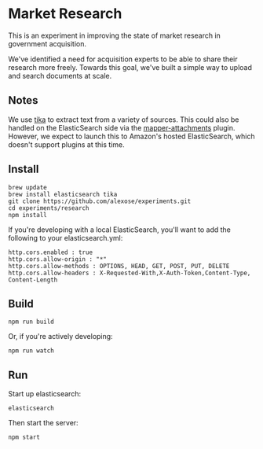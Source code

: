 Market Research
===============

This is an experiment in improving the state of market research in government acquisition.

We've identified a need for acquisition experts to be able to share their research more freely.  Towards this goal, we've built a simple way to upload and search documents at scale.

Notes
-----
We use [tika](http://tika.apache.org/1.12/gettingstarted.html) to extract text from a variety of sources.  This could also be handled on the ElasticSearch side via the [mapper-attachments](https://www.elastic.co/guide/en/elasticsearch/plugins/master/mapper-attachments.html) plugin.  However, we expect to launch this to Amazon's hosted ElasticSearch, which doesn't support plugins at this time.

Install
-------
    brew update
    brew install elasticsearch tika
    git clone https://github.com/alexose/experiments.git
    cd experiments/research
    npm install

If you're developing with a local ElasticSearch, you'll want to add the following to your elasticsearch.yml:

    http.cors.enabled : true  
    http.cors.allow-origin : "*"
    http.cors.allow-methods : OPTIONS, HEAD, GET, POST, PUT, DELETE
    http.cors.allow-headers : X-Requested-With,X-Auth-Token,Content-Type, Content-Length

Build
-----
    npm run build 

Or, if you're actively developing:
    
    npm run watch 

Run
---

Start up elasticsearch:

    elasticsearch

Then start the server:

    npm start
